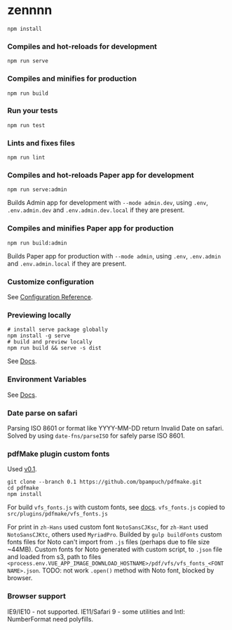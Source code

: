 # zennnn

```
npm install
```

### Compiles and hot-reloads for development
```
npm run serve
```

### Compiles and minifies for production
```
npm run build
```

### Run your tests
```
npm run test
```

### Lints and fixes files
```
npm run lint
```

### Compiles and hot-reloads Paper app for development
```
npm run serve:admin
```
Builds Admin app for development with `--mode admin.dev`, using `.env`, `.env.admin.dev` and `.env.admin.dev.local` if they are present.

### Compiles and minifies Paper app for production
```
npm run build:admin
```
Builds Paper app for production with `--mode admin`, using `.env`, `.env.admin` and `.env.admin.local` if they are present.

### Customize configuration
See [Configuration Reference](https://cli.vuejs.org/config/).

### Previewing locally
```
# install serve package globally
npm install -g serve
# build and preview locally
npm run build && serve -s dist
```
See [Docs](https://cli.vuejs.org/guide/deployment.html#previewing-locally).

### Environment Variables
See [Docs](https://cli.vuejs.org/guide/mode-and-env.html).

### Date parse on safari
Parsing ISO 8601 or format like YYYY-MM-DD return Invalid Date on safari. Solved by using `date-fns/parseISO` for safely parse ISO 8601.

### pdfMake plugin custom fonts
Used [v0.1](https://github.com/bpampuch/pdfmake/tree/0.1).
```
git clone --branch 0.1 https://github.com/bpampuch/pdfmake.git
cd pdfmake
npm install
```
For build `vfs_fonts.js` with custom fonts, see [docs](https://pdfmake.github.io/docs/fonts/custom-fonts-client-side/).
`vfs_fonts.js` copied to `src/plugins/pdfmake/vfs_fonts.js`

For print in `zh-Hans` used custom font `NotoSansCJKsc`, for `zh-Hant` used `NotoSansCJKtc`, others used `MyriadPro`.
Builded by `gulp buildFonts` custom fonts files for Noto can't import from `.js` files (perhaps due to file size ~44MB). Custom fonts for Noto generated with custom script, to `.json` file and loaded from s3, path to files `<process.env.VUE_APP_IMAGE_DOWNLOAD_HOSTNAME>/pdf/vfs/vfs_fonts_<FONT NAME>.json`.
TODO: not work `.open()` method with Noto font, blocked by browser.

### Browser support
IE9/IE10 - not supported.
IE11/Safari 9 - some utilities and Intl: NumberFormat need polyfills.
